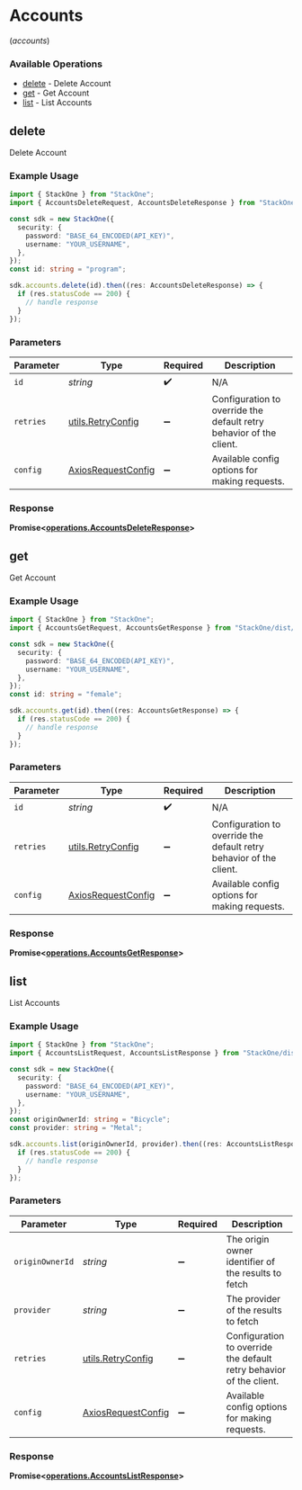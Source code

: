 # Accounts
(*accounts*)

### Available Operations

* [delete](#delete) - Delete Account
* [get](#get) - Get Account
* [list](#list) - List Accounts

## delete

Delete Account

### Example Usage

```typescript
import { StackOne } from "StackOne";
import { AccountsDeleteRequest, AccountsDeleteResponse } from "StackOne/dist/sdk/models/operations";

const sdk = new StackOne({
  security: {
    password: "BASE_64_ENCODED(API_KEY)",
    username: "YOUR_USERNAME",
  },
});
const id: string = "program";

sdk.accounts.delete(id).then((res: AccountsDeleteResponse) => {
  if (res.statusCode == 200) {
    // handle response
  }
});
```

### Parameters

| Parameter                                                           | Type                                                                | Required                                                            | Description                                                         |
| ------------------------------------------------------------------- | ------------------------------------------------------------------- | ------------------------------------------------------------------- | ------------------------------------------------------------------- |
| `id`                                                                | *string*                                                            | :heavy_check_mark:                                                  | N/A                                                                 |
| `retries`                                                           | [utils.RetryConfig](../../models/utils/retryconfig.md)              | :heavy_minus_sign:                                                  | Configuration to override the default retry behavior of the client. |
| `config`                                                            | [AxiosRequestConfig](https://axios-http.com/docs/req_config)        | :heavy_minus_sign:                                                  | Available config options for making requests.                       |


### Response

**Promise<[operations.AccountsDeleteResponse](../../models/operations/accountsdeleteresponse.md)>**


## get

Get Account

### Example Usage

```typescript
import { StackOne } from "StackOne";
import { AccountsGetRequest, AccountsGetResponse } from "StackOne/dist/sdk/models/operations";

const sdk = new StackOne({
  security: {
    password: "BASE_64_ENCODED(API_KEY)",
    username: "YOUR_USERNAME",
  },
});
const id: string = "female";

sdk.accounts.get(id).then((res: AccountsGetResponse) => {
  if (res.statusCode == 200) {
    // handle response
  }
});
```

### Parameters

| Parameter                                                           | Type                                                                | Required                                                            | Description                                                         |
| ------------------------------------------------------------------- | ------------------------------------------------------------------- | ------------------------------------------------------------------- | ------------------------------------------------------------------- |
| `id`                                                                | *string*                                                            | :heavy_check_mark:                                                  | N/A                                                                 |
| `retries`                                                           | [utils.RetryConfig](../../models/utils/retryconfig.md)              | :heavy_minus_sign:                                                  | Configuration to override the default retry behavior of the client. |
| `config`                                                            | [AxiosRequestConfig](https://axios-http.com/docs/req_config)        | :heavy_minus_sign:                                                  | Available config options for making requests.                       |


### Response

**Promise<[operations.AccountsGetResponse](../../models/operations/accountsgetresponse.md)>**


## list

List Accounts

### Example Usage

```typescript
import { StackOne } from "StackOne";
import { AccountsListRequest, AccountsListResponse } from "StackOne/dist/sdk/models/operations";

const sdk = new StackOne({
  security: {
    password: "BASE_64_ENCODED(API_KEY)",
    username: "YOUR_USERNAME",
  },
});
const originOwnerId: string = "Bicycle";
const provider: string = "Metal";

sdk.accounts.list(originOwnerId, provider).then((res: AccountsListResponse) => {
  if (res.statusCode == 200) {
    // handle response
  }
});
```

### Parameters

| Parameter                                                           | Type                                                                | Required                                                            | Description                                                         |
| ------------------------------------------------------------------- | ------------------------------------------------------------------- | ------------------------------------------------------------------- | ------------------------------------------------------------------- |
| `originOwnerId`                                                     | *string*                                                            | :heavy_minus_sign:                                                  | The origin owner identifier of the results to fetch                 |
| `provider`                                                          | *string*                                                            | :heavy_minus_sign:                                                  | The provider of the results to fetch                                |
| `retries`                                                           | [utils.RetryConfig](../../models/utils/retryconfig.md)              | :heavy_minus_sign:                                                  | Configuration to override the default retry behavior of the client. |
| `config`                                                            | [AxiosRequestConfig](https://axios-http.com/docs/req_config)        | :heavy_minus_sign:                                                  | Available config options for making requests.                       |


### Response

**Promise<[operations.AccountsListResponse](../../models/operations/accountslistresponse.md)>**

